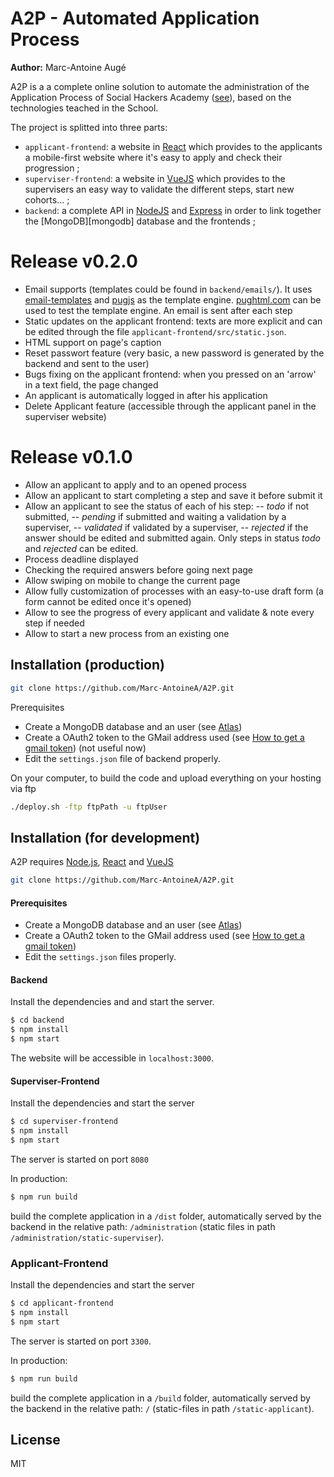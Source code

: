 
# A2P - Automated Application Process
**Author:** Marc-Antoine Augé

A2P is a a complete online solution to automate the administration of the Application Process of Social Hackers Academy ([see][sha-website]), based on the technologies teached in the School.

The project is splitted into three parts:
  - `applicant-frontend`: a website in [React][react] which provides to the applicants a mobile-first website where it's easy to apply and check their progression ;
  - `superviser-frontend`: a website in [VueJS][vuejs] which provides to the supervisers an easy way to validate the different steps, start new cohorts... ;
  - `backend`: a complete API in [NodeJS][nodejs] and [Express][express] in order to link together the [MongoDB][mongodb] database and the frontends ;

# Release v0.2.0
  - Email supports (templates could be found in `backend/emails/`). It uses [email-templates][email-templates] and [pugjs][pugjs] as the template engine. [pughtml.com][pughtml] can be used to test the template engine. An email is sent after each step
  - Static updates on the applicant frontend: texts are more explicit and can be edited through the file `applicant-frontend/src/static.json`.
  - HTML support on page's caption
  - Reset passwort feature (very basic, a new password is generated by the backend and sent to the user)
  - Bugs fixing on the applicant frontend: when you pressed on an 'arrow' in a text field, the page changed
  - An applicant is automatically logged in after his application
  - Delete Applicant feature (accessible through the applicant panel in the superviser website)


# Release v0.1.0  

  - Allow an applicant to apply and to an opened process
  - Allow an applicant to start completing a step and save it before submit it
  - Allow an applicant to see the status of each of his step:
  -- *todo* if not submitted,
  -- *pending* if submitted and waiting a validation by a superviser,
  -- *validated* if validated by a superviser,
  -- *rejected* if the answer should be edited and submitted again.
    Only steps in status *todo* and *rejected* can be edited.
  - Process deadline displayed
  - Checking the required answers before going next page
  - Allow swiping on mobile to change the current page
  - Allow fully customization of processes with an easy-to-use draft form (a form cannot be edited once it's opened)
  - Allow to see the progress of every applicant and validate & note every step if needed
  - Allow to start a new process from an existing one


## Installation (production)

```sh
git clone https://github.com/Marc-AntoineA/A2P.git
```

Prerequisites
- Create a MongoDB database and an user (see [Atlas][atlas])
- Create a OAuth2 token to the GMail address used (see [How to get a gmail token][nodemailer-setup]) (not useful now)
- Edit the `settings.json` file of backend properly.

On your computer, to build the code and upload everything on your hosting via ftp
```sh
./deploy.sh -ftp ftpPath -u ftpUser
```

## Installation (for development)

A2P requires [Node.js][nodejs], [React][react] and [VueJS][vuejs]

```sh
git clone https://github.com/Marc-AntoineA/A2P.git
```

#### Prerequisites
- Create a MongoDB database and an user (see [Atlas][atlas])
- Create a OAuth2 token to the GMail address used (see [How to get a gmail token][nodemailer-setup])
- Edit the `settings.json` files properly.

#### Backend
Install the dependencies and and start the server.

```sh
$ cd backend
$ npm install
$ npm start
```
The website will be accessible in `localhost:3000`.

#### Superviser-Frontend
Install the dependencies and start the server
```sh
$ cd superviser-frontend
$ npm install
$ npm start
```
The server is started on port `8080`

In production:
```sh
$ npm run build
```
build the complete application in a `/dist` folder, automatically served by the backend in the relative path: `/administration` (static files in path `/administration/static-superviser`).

### Applicant-Frontend

Install the dependencies and start the server
```sh
$ cd applicant-frontend
$ npm install
$ npm start
```
The server is started on port `3300`.

In production:
```sh
$ npm run build
```
build the complete application in a `/build` folder, automatically served by the backend in the relative path: `/` (static-files in path `/static-applicant`).

License
----
MIT


[//]: # (These are reference links used in the body of this note and get stripped out when the markdown processor does its job. There is no need to format nicely because it shouldn't be seen. Thanks SO - http://stackoverflow.com/questions/4823468/store-comments-in-markdown-syntax)

   [sha-website]: <https://socialhackersacademy.org>
   [express]: <http://expressjs.com>
   [vuejs]: <https://vuejs.org>
   [react]: <http://reactjs.org>
   [react-bootstrap]: <hhttps://react-bootstrap.github.io/>
   [element]: <https://element.eleme.io>
   [nodejs]: <https://nodejs.org>
   [npm]: <https://npmjs.com>
   [nodemailer-setup]: <https://stackoverflow.com/questions/24098461/nodemailer-gmail-what-exactly-is-a-refresh-token-and-how-do-i-get-one>
   [atlas]: <https://cloud.mongodb.com/user>
   [email-templates]: <https://email-templates.js.org/>
   [pugjs]:<ttps://pugjs.org>
   [pughtml]:<https://pughtml.com>
